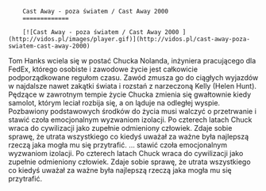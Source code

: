 
        Cast Away - poza światem / Cast Away 2000 
        =============
        
        [![Cast Away - poza światem / Cast Away 2000 ](http://vidos.pl/images/player.gif)](http://vidos.pl/cast-away-poza-swiatem-cast-away-2000)
        
        
 Tom Hanks wciela się w postać Chucka Nolanda, inżyniera pracującego dla FedEx, którego osobiste i zawodowe życie jest całkowicie podporządkowane regułom czasu. Zawód zmusza go do ciągłych wyjazdów w najdalsze nawet zakątki świata i rozstań z narzeczoną Kelly (Helen Hunt). Pędzące w zawrotnym tempie życie Chucka zmienia się gwałtownie kiedy samolot, którym leciał rozbija się, a on ląduje na odległej wyspie. Pozbawiony podstawowych środków do życia musi walczyć o przetrwanie i stawić czoła emocjonalnym wyzwaniom izolacji. Po czterech latach Chuck wraca do cywilizacji jako zupełnie odmieniony człowiek. Zdaje sobie sprawę, że utrata wszystkiego co kiedyś uważał za ważne była najlepszą rzeczą jaka mogła mu się przytrafić.   ... stawić czoła emocjonalnym wyzwaniom izolacji. Po czterech latach Chuck wraca do cywilizacji jako zupełnie odmieniony człowiek. Zdaje sobie sprawę, że utrata wszystkiego co kiedyś uważał za ważne była najlepszą rzeczą jaka mogła mu się przytrafić.
    